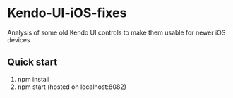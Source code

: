 # Kendo-UI-iOS-fixes
Analysis of some old Kendo UI controls to make them usable for newer iOS devices

## Quick start
1. npm install
2. npm start (hosted on localhost:8082)
